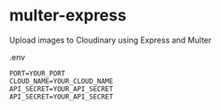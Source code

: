 # multer-express  
 Upload images to Cloudinary using Express and Multer

.env
```
PORT=YOUR_PORT
CLOUD_NAME=YOUR_CLOUD_NAME
API_SECRET=YOUR_API_SECRET
API_SECRET=YOUR_API_SECRET
```
